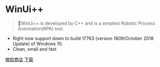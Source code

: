 # WinUi++ 

> 💪WinUi++ is developed by C++ and is a simplest Robotic Process Automation(RPA) tool. 

- Right now support down to build 17763 (version 1809/October 2018 Update) of Windows 10.
- Clean, small and fast

[微软商店](https://www.microsoft.com/store/apps/9N8HM4N6R77J)
[下载](https://api.winui.net/simple/download?v=0.2)